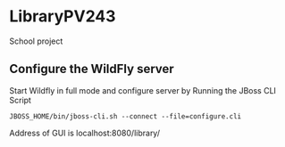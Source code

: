 # LibraryPV243
School project

## Configure the WildFly server
Start Wildfly in full mode and configure server by Running the JBoss CLI Script

```
JBOSS_HOME/bin/jboss-cli.sh --connect --file=configure.cli
```

Address of GUI is localhost:8080/library/
